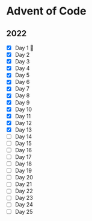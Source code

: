 # Advent of Code

## 2022
- [X] Day 1 :christmas_tree:
- [X] Day 2
- [X] Day 3
- [X] Day 4
- [X] Day 5
- [X] Day 6
- [X] Day 7
- [X] Day 8
- [X] Day 9
- [X] Day 10
- [X] Day 11
- [X] Day 12
- [X] Day 13
- [ ] Day 14
- [ ] Day 15
- [ ] Day 16
- [ ] Day 17
- [ ] Day 18
- [ ] Day 19
- [ ] Day 20
- [ ] Day 21
- [ ] Day 22
- [ ] Day 23
- [ ] Day 24
- [ ] Day 25
